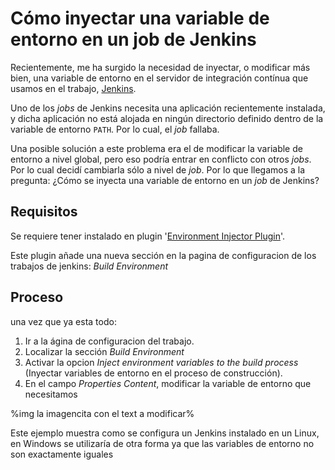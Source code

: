 # Cómo inyectar una variable de entorno en un job de Jenkins

Recientemente, me ha surgido la necesidad de inyectar, o modificar más bien, una
variable de entorno en el servidor de integración contínua que usamos en el
trabajo, [Jenkins].

Uno de los *jobs* de Jenkins necesita una aplicación recientemente instalada, y
dicha aplicación no está alojada en ningún directorio definido dentro de la
variable de entorno `PATH`. Por lo cual, el *job* fallaba.

Una posible solución a este problema era el de modificar la variable de entorno
a nivel global, pero eso podría entrar en conflicto con otros *jobs*. Por lo cual
decidí cambiarla sólo a nivel de *job*. Por lo que llegamos a la pregunta:
¿Cómo se inyecta una variable de entorno en un *job* de Jenkins?

<!-- more -->

## Requisitos

Se requiere tener instalado en plugin '[Environment Injector Plugin]'.

Este plugin añade una nueva sección en la pagina de configuracion de los trabajos de jenkins: *Build Environment*

## Proceso

una vez que ya esta todo:
1. Ir a la ágina de configuracion del trabajo.
2. Localizar la sección *Build Environment*
3. Activar la opcion *Inject environment variables to the build process* (Inyectar variables de entorno en el proceso de construcción).
4. En el campo *Properties Content*, modificar la variable de entorno que necesitamos

%img la imagencita con el text a modificar%

Este ejemplo muestra como se configura un Jenkins instalado en un Linux, en Windows se utilizaría de otra forma ya que las variables de entorno no son exactamente iguales

[Jenkins]: http://www.jenkins-ci.org
[Environment Injector Plugin]: https://wiki.jenkins-ci.org/display/JENKINS/EnvInject+Plugin
